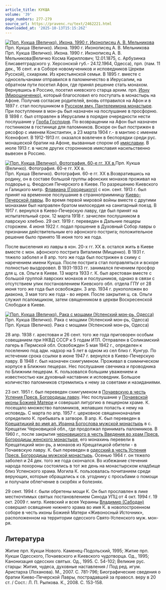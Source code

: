 ```yaml
---
article_title: КУКША
volume: '39'
page_numbers: 277-279
source_url: https://pravenc.ru/text/2462221.html
downloaded_at: '2025-10-13T15:15:26Z'
---
```


[![Прп. Кукша (Величко). Икона. 1990 г. Иконописец А. В. Мельникова](https://pravenc.ru/data/2019/08/18/1236503554/i200.jpg "Кликните для увеличения картинки")](https://pravenc.ru/data/2019/08/18/1236503554/i400.jpg)Прп. Кукша (Величко). Икона. 1990 г. Иконописец А. В. Мельникова  
Прп. Кукша (Величко). Икона. 1990 г. Иконописец А. В. Мельникова(Величко Косма Кириллович; 12.01.1875, с. Арбузинка Елисаветградского у. Херсонской губ.- 24.12.1964, Одесса), прп. (пам. 11 дек., 16 сент. и в Соборе новомучеников и исповедников Церкви Русской), схиархим. Из крестьянской семьи. В 1895 г. вместе с односельчанами отправился в паломничество в Иерусалим, на обратном пути посетил Афон, где принял решение стать монахом. Вернувшись в Россию, посетил киевского старца архим. прп. [Иону (Мирошниченко)](<https://pravenc.ru/text/Иону (Мирошниченко).html>), который благословил его поступать в монастырь на Афоне. Получив согласие родителей, вновь отправился на Афон и в 1897 г. стал послушником в [Русском вмч. Пантелеимона монастыре](<https://pravenc.ru/text/Русском вмч  Пантелеимона монастыре.html>). При поступлении в мон-рь был назначен на послушание в просфорню. В 1898 г. был отправлен в Иерусалим в порядке очередности нести послушание у [Гроба Господня](<https://pravenc.ru/text/Гроб Господень.html>). По возвращении на Афон был назначен гостиником в гостинице для паломников. Вскоре он был пострижен в рясофор с именем Константин, а 23 марта 1904 г.- в мантию с именем Ксенофонт. В 1912-1913 гг. оказался вовлечен в беспорядки среди рус. монашеской братии на Афоне, вызванные спором об [имяславии](https://pravenc.ru/text/имяславии.html). В июле 1913 г. в числе других сторонников имяславия насильственно вывезен в Россию.

[![Прп. Кукша (Величко). Фотография. 60-е гг. ХХ в.](https://pravenc.ru/data/2019/08/18/1236503959/i200.jpg "Кликните для увеличения картинки")](https://pravenc.ru/data/2019/08/18/1236503959/i400.jpg)Прп. Кукша (Величко). Фотография. 60-е гг. ХХ в.  
Прп. Кукша (Величко). Фотография. 60-е гг. ХХ в.Возвратившись на родину, он в составе большой группы афонских монахов проживал на подворье ц. Феодосия Печерского в Киеве. По разрешению Киевского и Галицкого митр. [Флавиана (Городецкого)](<https://pravenc.ru/text/Флавиана (Городецкого).html>) с кон. сент. 1913 г. был принят на временное послушание в странноприимницу [Киево-Печерской лавры](<https://pravenc.ru/text/Киево-Печерская лавра.html>). Во время первой мировой войны вместе с другими монахами был направлен братом милосердия на санитарный поезд. В 1917 г. вернулся в Киево-Печерскую лавру, где был принят на испытательный срок. 12 марта 1918 г. зачислен послушником в лаврскую хлебню. 29 окт. 1919 г. переведен в Дальние пещеры сторожем. 4 июня 1922 г. подал прошение в Духовный Собор лавры о признании действительным его афонского пострига; положительное решение было принято 18 июня того же года.

После выселения из лавры в кон. 20-х гг. XX в. остался жить в Киеве вместе с мон. афонского пострига Виталием (Мищенко). В 1931 г. тяжело заболел и 8 апр. того же года был пострижен в схиму с наречением имени Кукша. После пострига стал поправляться и вскоре полностью выздоровел. В 1931-1933 гг. занимался печением просфор для ц. св. Ольги в Киеве. 13 марта 1933 г. К. был арестован вместе с большой группой лаврских монахов и послушников, однако в связи с отсутствием улик постановлением Киевского обл. отдела ГПУ от 28 июня того же года был освобожден. 3 апр. 1934 г. рукоположен во диакона, 3 мая того же года - во иерея. После закрытия ц. св. Ольги служил псаломщиком, затем священником в церкви Воскресенской Слободки в Киеве.

[![Прп. Кукша (Величко). Рака с мощами (Успенский мон-рь, Одесса)](https://pravenc.ru/data/2019/08/18/1236503970/i200.jpg "Кликните для увеличения картинки")](https://pravenc.ru/data/2019/08/18/1236503970/i400.jpg)Прп. Кукша (Величко). Рака с мощами (Успенский мон-рь, Одесса)  
Прп. Кукша (Величко). Рака с мощами (Успенский мон-рь, Одесса)

28 апр. 1938 г. арестован и 26 сент. того же года приговорен особым совещанием при НКВД СССР к 5 годам ИТЛ. Отправлен в Соликамский лагерь в Пермской обл. Освобожден 5 мая 1942 г., определен к поселению под адм. надзор на 5 лет в одном из сел близ г. Кунгур. По истечении срока ссылки в июне 1947 г. вернулся в Киево-Печерскую лавру. В 1948 г. был назначен схиигуменом. Проживал в схимническом корпусе в Ближних пещерах. Нес послушание свечника и проводника по Ближним пещерам. К. пользовался большим уважением и известностью как духовный наставник и исповедник. Большое количество паломников стремились к нему за советами и назиданиями.

23 окт. 1951 г. был переведен схиигуменом в [Почаевскую в честь Успения Пресв. Богородицы лавру](<https://pravenc.ru/text/Почаевскую в честь Успения Пресв  Богородицы лавру.html>). Нес послушание у [Почаевской иконы Божией Матери](<https://pravenc.ru/text/Почаевской иконы Божией Матери.html>) и совершал литургию в пещерном храме. К. посещало множество паломников, желавших попасть к нему на исповедь. С марта по апр. 1957 г. церковное священноначалие определило К. пребывать в затворе. В апр. К. был переведен в [Крещатицкий во имя ап. Иоанна Богослова мужской монастырь](<https://pravenc.ru/text/Крещатицкий во имя ап  Иоанна Богослова мужской монастырь.html>) в с. Крещатик Черновицкой обл., где продолжал принимать паломников. В 1960 г., после закрытия [черновицкого в честь Введения во храм Пресв. Богородицы женского монастыря](<https://pravenc.ru/text/черновицкого в честь Введения во храм Пресв  Богородицы женского монастыря.html>), его монахинь перевели в Крещатицкий мон-рь, а монахов из Крещатицкой обители - в Почаевскую лавру. К. был переведен в [одесский в честь Успения Пресв. Богородицы мужской монастырь](<https://pravenc.ru/text/одесский в честь Успения Пресв  Богородицы мужской монастырь.html>). Осенью 1964 г. он тяжело заболел и 24 дек. того же года скончался. Во избежание стечения народа похороны состоялись в тот же день на монастырском кладбище близ Успенского храма. Могила К. пользовалась почитанием среди верующих, которые обращались к св. угоднику с просьбами о помощи и получали облегчение в скорбях и болезнях.

29 сент. 1994 г. были обретены мощи К. Он был прославлен в лике местночтимых святых постановлением Синода УПЦ от 4 окт. 1994 г. 19 окт. 2009 г. митр. Киевский и всея Украины [Владимир (Сабодан)](https://pravenc.ru/text/Владимир.html) совершил освящение нижнего храма во имя К. в новопостроенном соборе в честь иконы Божией Матери «Живоносный Источник», расположенном на территории одесского Свято-Успенского муж. мон-ря.

## Литература

Житие прп. Кукши Нового. Каменец-Подольский, 1995; Житие прп. Кукши Одесского, Почаевского и Киевского чудотворца. Од., 1995; Канонизация одесских святых. Од., 1995. С. 54-102; Великие рус. старцы: Жития, чудеса, духовные наставления / Под ред. игум. Аристарха (Лоханова). М., 2007. С. 781-796; Биографические сведения о братии Киево-Печерской Лавры, пострадавшей за правосл. веру в 20 ст. / Сост.: Л. П. Рылкова. К., 2008. С. 153-158.
